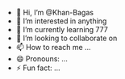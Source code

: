 - 👋 Hi, I’m @Khan-Bagas
- 👀 I’m interested in anything 
- 🌱 I’m currently learning 777
- 💞️ I’m looking to collaborate on 
- 📫 How to reach me ...
- 😄 Pronouns: ...
- ⚡ Fun fact: ...

<!---
Khan-Bagas/Khan-Bagas is a ✨ special ✨ repository because its `README.md` (this file) appears on your GitHub profile.
You can click the Preview link to take a look at your changes.
--->
